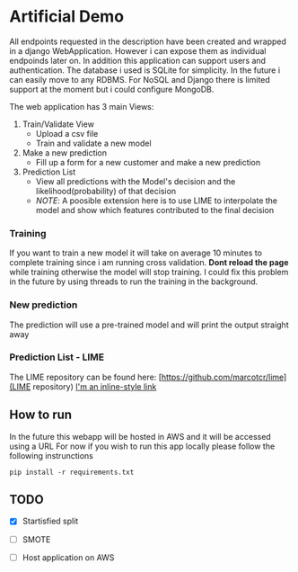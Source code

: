 # Artificial Demo

All endpoints requested in the description have been created and wrapped in a django WebApplication. However i can expose them as individual endpoinds later on. In addition this application can support users and authentication. The database i used is SQLite for simplicity. In the future i can easily move to any RDBMS. For NoSQL and Django there is limited support at the moment but i could configure MongoDB.

The web application has 3 main Views:
  1. Train/Validate View
     * Upload a csv file
     * Train and validate a new model
  2. Make a new prediction
     * Fill up a form for a new customer and make a new prediction 
  3. Prediction List
     * View all predictions with the Model's decision and the likelihood(probability) of that decision
     * *NOTE*: A poosible extension here is to use LIME to interpolate the model and show which features contributed to the final decision
 
### Training 
If you want to train a new model it will take on average 10 minutes to complete training since i am running cross validation. **Dont reload the page** while training otherwise the model will stop training. I could fix this problem in the future by using threads to run the training in the background.

### New prediction
The prediction will use a pre-trained model and will print the output straight away

### Prediction List - LIME
The LIME repository can be found here: [https://github.com/marcotcr/lime](LIME repository)
[I'm an inline-style link](https://www.google.com)


## How to run 
In the future this webapp will be hosted in AWS and it will be accessed using a URL
For now if you wish to run this app locally please follow the following instrunctions

    pip install -r requirements.txt
  



## TODO
- [X] Startisfied split
- [ ] SMOTE
- [ ] Host application on AWS

